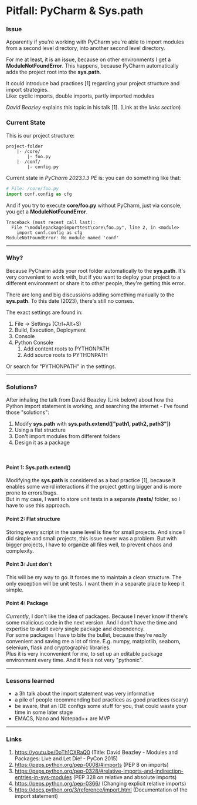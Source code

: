 # Pitfall: PyCharm & Sys.path
### Issue
Apparently if you're working with PyCharm you're able to import modules
from a second level directory, into another second level directory.  

For me at least, it is an issue, because on other environments I get a **ModuleNotFoundError**.
This happens, because PyCharm automatically adds the project root into the **sys.path**.  

It could introduce bad practices [1] regarding your project structure and import strategies.  
Like: cyclic imports, double imports, partly imported modules

_David Beazley_ explains this topic in his talk [1]. (Link at the _links section_)


### Current State
This is our project structure:  
```Text
project-folder
    |- /core/
        |- foo.py
    |- /conf/
        |- config.py
```

Current state in _PyCharm 2023.1.3 PE_ is: you can do something like that:  
```Python
# File: /core/foo.py
import conf.config as cfg
```

And if you try to execute **core/foo.py** without PyCharm, just via console, you get
a **ModuleNotFoundError**.
```Text
Traceback (most recent call last):
  File "\modulepackageimporttest\core\foo.py", line 2, in <module>
    import conf.config as cfg
ModuleNotFoundError: No module named 'conf'
```

---
### Why?
Because PyCharm adds your root folder automatically to the **sys.path**.
It's very convenient to work with, but if you want to deploy your project to a
different environment or share it to other people, they're getting this error.

There are long and big discussions adding something manually to the **sys.path**.
To this date (2023), there's still no conses.

The exact settings are found in:
1. File -> Settings (Ctrl+Alt+S)
2. Build, Execution, Deployment
3. Console
4. Python Console
   1. Add content roots to PYTHONPATH
   2. Add source roots to PYTHONPATH

Or search for "PYTHONPATH" in the settings.

---
### Solutions?
After inhaling the talk from David Beazley (Link below) about how the Python 
import statement is working, and searching the internet - I've found those "solutions":

1. Modify **sys.path** with **sys.path.extend(["path1, path2, path3"])**
2. Using a flat structure
3. Don't import modules from different folders
4. Design it as a package

<br>

#### Point 1: Sys.path.extend()
Modifying the **sys.path** is considered as a bad practice [1], because it enables
some weird interactions if the project getting bigger and is more prone to errors/bugs.  
But in my case, I want to store unit tests in a separate **/tests/** folder, so I have 
to use this approach.

#### Point 2: Flat structure
Storing every script in the same level is fine for small projects. And since I did simple and
small projects, this issue never was a problem. But with bigger projects, I have to 
organize all files well, to prevent chaos and complexity.

#### Point 3: Just don't
This will be my way to go. It forces me to maintain a clean structure. The only exception will
be unit tests. I want them in a separate place to keep it simple.

#### Point 4: Package
_Currently_, I don't like the idea of packages. Because I never know if there's some malicious
code in the next version. And I don't have the time and expertise to audit every single package
and dependency.  
For some packages I have to bite the bullet, because they're _really_ convenient and saving me
a lot of time. E.g. numpy, matplotlib, seaborn, selenium, flask and cryptographic libraries.  
Plus it is very inconvenient for me, to set up an editable package environment every time. And it
feels not very "pythonic".

---
### Lessons learned

- a 3h talk about the import statement was very informative
- a pile of people recommending bad practices as good practices (scary)
- be aware, that an IDE configs some stuff for you, that could waste your 
  time in some later stage
- EMACS, Nano and Notepad++ are MVP

---

### Links
1. https://youtu.be/0oTh1CXRaQ0 
  (Title: David Beazley - Modules and Packages: Live and Let Die! - PyCon 2015)
2. https://peps.python.org/pep-0008/#imports
  (PEP 8 on imports)
3. https://peps.python.org/pep-0328/#relative-imports-and-indirection-entries-in-sys-modules 
  (PEP 328 on relative and absolute imports)
4. https://peps.python.org/pep-0366/
  (Changing explicit relative imports)
5. https://docs.python.org/3/reference/import.html
   (Documentation of the import statement)
